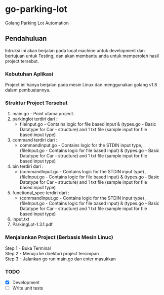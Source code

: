 # go-parking-lot
Golang Parking Lot Automation

## Pendahuluan

Intruksi ini akan berjalan pada local machine untuk development dan bertujuan untuk Testing, dan akan membantu anda untuk memperoleh hasil project tersebut.

### Kebutuhan Aplikasi

Project ini hanya berjalan pada mesin Linux dan menggunakan golang v1.8 dalam pembuatannya.

### Struktur Project Tersebut
1. main.go - Point utama project. <br />
2. parkinglot terdiri dari : 
    - fileInput.go - Contains logic for file based input & (types.go - Basic Datatype for Car - structure) and 1 txt file (sample input for file based input type)
3. command terdiri dari :
    - commandInput.go - Contains logic for the STDIN input type, (fileInput.go - Contains logic for file based input) & (types.go - Basic Datatype for Car - structure) and 1 txt file (sample input for file based input type)
4. bin terdiri dari :
    - (commandInput.go - Contains logic for the STDIN input type) , (fileInput.go - Contains logic for file based input) & (types.go - Basic Datatype for Car - structure) and 1 txt file (sample input for file based input type)
5. functional_spec terdiri dari :
    - (commandInput.go - Contains logic for the STDIN input type) , (fileInput.go - Contains logic for file based input) & (types.go - Basic Datatype for Car - structure) and 1 txt file (sample input for file based input type)
6. input.txt
7. ParkingLot-1.3.1.pdf

### Menjalankan Project (Berbasis Mesin Linuc)
Step 1 - Buka Terminal <br />
Step 2 - Menuju ke direktori project tersimpan <br />
Step 3 - Jalankan go run main.go dan enter masukkan <br />

### TODO
- [x] Development
- [ ] Write unit tests
